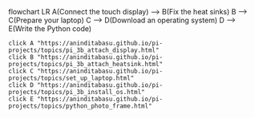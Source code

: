 <div class="mermaid">
flowchart LR
    A(Connect the touch display) --> B(Fix the heat sinks)
    B --> C(Prepare your laptop)
    C --> D(Download an operating system)
    D --> E(Write the Python code)
	
	click A "https://aninditabasu.github.io/pi-projects/topics/pi_3b_attach_display.html"
	click B "https://aninditabasu.github.io/pi-projects/topics/pi_3b_attach_heatsink.html"
	click C "https://aninditabasu.github.io/pi-projects/topics/set_up_laptop.html"
	click D "https://aninditabasu.github.io/pi-projects/topics/pi_3b_install_os.html"
	click E "https://aninditabasu.github.io/pi-projects/topics/python_photo_frame.html"
</div>